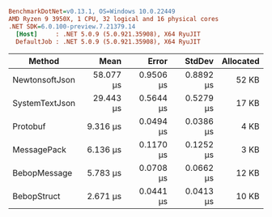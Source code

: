 ``` ini

BenchmarkDotNet=v0.13.1, OS=Windows 10.0.22449
AMD Ryzen 9 3950X, 1 CPU, 32 logical and 16 physical cores
.NET SDK=6.0.100-preview.7.21379.14
  [Host]     : .NET 5.0.9 (5.0.921.35908), X64 RyuJIT
  DefaultJob : .NET 5.0.9 (5.0.921.35908), X64 RyuJIT


```
|         Method |      Mean |     Error |    StdDev | Allocated |
|--------------- |----------:|----------:|----------:|----------:|
| NewtonsoftJson | 58.077 μs | 0.9506 μs | 0.8892 μs |     52 KB |
| SystemTextJson | 29.443 μs | 0.5644 μs | 0.5279 μs |     17 KB |
|       Protobuf |  9.316 μs | 0.0494 μs | 0.0386 μs |      4 KB |
|    MessagePack |  6.136 μs | 0.1170 μs | 0.1252 μs |      3 KB |
|   BebopMessage |  5.783 μs | 0.0708 μs | 0.0662 μs |     12 KB |
|    BebopStruct |  2.671 μs | 0.0441 μs | 0.0413 μs |     10 KB |
